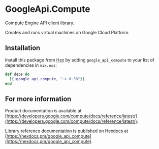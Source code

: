 # GoogleApi.Compute

Compute Engine API client library.

Creates and runs virtual machines on Google Cloud Platform.

## Installation

Install this package from [Hex](https://hex.pm) by adding
`google_api_compute` to your list of dependencies in `mix.exs`:

```elixir
def deps do
  [{:google_api_compute, "~> 0.30"}]
end
```

## For more information

Product documentation is available at [https://developers.google.com/compute/docs/reference/latest/](https://developers.google.com/compute/docs/reference/latest/).

Library reference documentation is published on Hexdocs at
[https://hexdocs.pm/google_api_compute](https://hexdocs.pm/google_api_compute).
